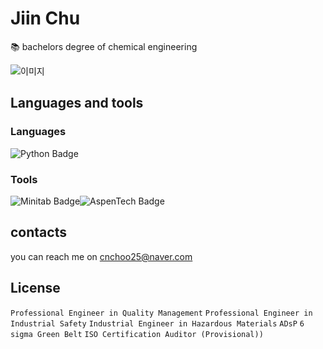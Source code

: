 # Jiin Chu

📚  bachelors degree of chemical engineering 



![이미지](https://cdn.pixabay.com/photo/2017/08/07/16/36/cat-2605502_1280.jpg)

## Languages and tools
### Languages
<img src="https://img.shields.io/badge/Python-3776AB?style=flat" alt="Python Badge">

### Tools
<img src="https://img.shields.io/badge/Minitab-00843D?style=flat" alt="Minitab Badge"><img src="https://img.shields.io/badge/AspenTech-005B9F?style=flat&logo=azuredevops&logoColor=white" alt="AspenTech Badge">






## contacts
you can reach me on cnchoo25@naver.com

## License
`Professional Engineer in Quality Management`
`Professional Engineer in Industrial Safety`
`Industrial Engineer in Hazardous Materials`
`ADsP`
`6 sigma Green Belt`
`ISO Certification Auditor (Provisional))`
